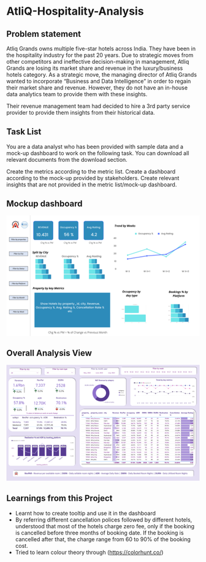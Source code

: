 # AtliQ-Hospitality-Analysis
## Problem statement

Atliq Grands owns multiple five-star hotels across India. They have been in the hospitality industry for the past 20 years. Due to strategic moves from other competitors and ineffective decision-making in management, Atliq Grands are losing its market share and revenue in the luxury/business hotels category. As a strategic move, the managing director of Atliq Grands wanted to incorporate “Business and Data Intelligence” in order to regain their market share and revenue. However, they do not have an in-house data analytics team to provide them with these insights.

Their revenue management team had decided to hire a 3rd party service provider to provide them insights from their historical data.

## Task List
You are a data analyst who has been provided with sample data and a mock-up dashboard to work on the following task. You can download all relevant documents from the download section.

Create the metrics according to the metric list.
Create a dashboard according to the mock-up provided by stakeholders.
Create relevant insights that are not provided in the metric list/mock-up dashboard.

## Mockup dashboard
<p align="center">
    <img src="https://github.com/mounikak2001/AtliQ-Hospitality-Analysis/blob/main/mock%20up%20dashboard_atliq%20grands.png" width="800">
</p>

## Overall Analysis View
<p align="center">
    <img src="https://github.com/mounikak2001/AtliQ-Hospitality-Analysis/blob/main/Hospitality%20project%20(1)-1.png" width="800">
</p>

## Learnings from this Project 
- Learnt how to create tooltip and use it in the dashboard
- By referring different cancellation polices followed by different hotels, understood that most of the hotels charge zero fee, only if the booking is cancelled before three months of booking date. If the booking   is cancelled after that, the charge range from 60 to 90% of the booking cost.
- Tried to learn colour theory through (https://colorhunt.co/)
